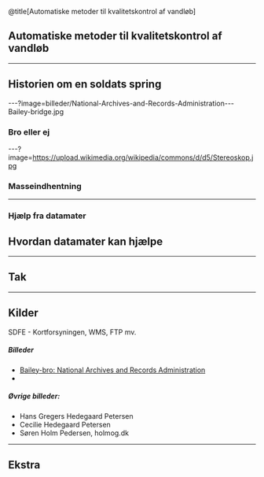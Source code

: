 @title[Automatiske metoder til kvalitetskontrol af vandløb]

<!-- Uggerby å - Fotograf: Søren Holm Pedersen, holmog.dk-->
## Automatiske metoder til kvalitetskontrol af vandløb

---
<!-- Sort/hvid soldat ved å -->
## Historien om en soldats spring

---?image=billeder/National-Archives-and-Records-Administration---Bailey-bridge.jpg
### Bro eller ej
<!-- Sort/hvid Kampvogn og bro -->


---?image=https://upload.wikimedia.org/wikipedia/commons/d/d5/Stereoskop.jpg
<!-- Fotogrammetri-bænk -->
### Masseindhentning


---
<!-- Gammel datamat -->
### Hjælp fra datamater




<!-- SAMMENBINDING? -->



## Hvordan datamater kan hjælpe

<!--
Ensartede data
Beregninger
-->



---



## Tak



---

## Kilder

SDFE - Kortforsyningen, WMS, FTP mv.

##### Billeder
- [Bailey-bro: National Archives and Records Administration](https://da.wikipedia.org/wiki/Fil:%22Don%27t_tell_me_there%27s_anything_the_engineers_can%27t_do._We_built_bridges_where_bridges_couldn%27t_be_built._We_built..._-_NARA_-_535980.tif)
- [](https://commons.wikimedia.org/wiki/File:Stereoskop.jpg)

##### Øvrige billeder:
- Hans Gregers Hedegaard Petersen
- Cecilie Hedegaard Petersen
- Søren Holm Pedersen, holmog.dk


---

## Ekstra


